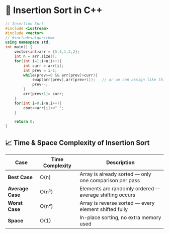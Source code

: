 
# 🎯 Insertion Sort in C++

```cpp
// Insertion Sort
#include <iostream>
#include <vector>
// #include<algorithm>
using namespace std;
int main() {
    vector<int>arr = {5,4,1,3,2};
    int n = arr.size();
    for(int i=1;i<n;i++){
        int curr = arr[i];
        int prev = i-1;
        while(prev>=0 && arr[prev]>curr){
            swap(arr[prev],arr[prev+1]);   // or we can assign like this arr[prev+1]=arr[prev]
            prev--;
        }
        arr[prev+1]= curr;
    }
    for(int i=0;i<n;i++){
        cout<<arr[i]<<" ";
    }

    return 0;
}
```

## 📈 Time & Space Complexity of Insertion Sort

| Case            | Time Complexity | Description                                            |
|------------------|-----------------|--------------------------------------------------------|
| **Best Case**    | O(n)            | Array is already sorted — only one comparison per pass |
| **Average Case** | O(n²)           | Elements are randomly ordered — average shifting occurs |
| **Worst Case**   | O(n²)           | Array is reverse sorted — every element shifted fully  |
| **Space**        | O(1)            | In-place sorting, no extra memory used                 |
